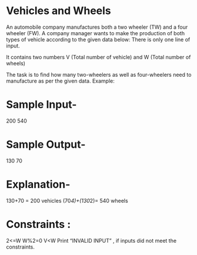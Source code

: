 # Vehicles and Wheels

An automobile company manufactures both a two wheeler (TW) and a four wheeler (FW). A company manager wants to make the production of both types of vehicle according to the given data below:
There is only one line of input.

It contains two numbers V (Total number of vehicle) and W (Total number of wheels)

The task is to find how many two-wheelers as well as four-wheelers need to manufacture as per the given data.
Example:
# Sample Input-
200 540

# Sample Output-
130 70

# Explanation-
130+70 = 200 vehicles
(70*4)+(130*2)= 540 wheels

# Constraints :
2<=W
W%2=0
V<W
Print “INVALID INPUT” , if inputs did not meet the constraints.
